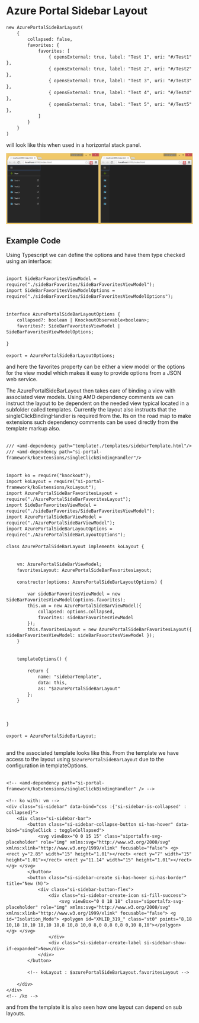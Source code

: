 # Azure Portal Sidebar Layout

```
new AzurePortalSideBarLayout(
    {
        collapsed: false,
        favorites: {
            favorites: [
                { opensExternal: true, label: "Test 1", uri: "#/Test1" },
                { opensExternal: true, label: "Test 2", uri: "#/Test2" },
                { opensExternal: true, label: "Test 3", uri: "#/Test3" },
                { opensExternal: true, label: "Test 4", uri: "#/Test4" },
                { opensExternal: true, label: "Test 5", uri: "#/Test5" },
            ]
        }
    }
)
```
will look like this when used in a horizontal stack panel.

![Sidebar Layout](https://raw.githubusercontent.com/s-innovations/S-Innovations.PortalFramework/master/docs/azure_portal_sidebar.png "Sidebar Layout")

## Example Code

Using Typescript we can define the options and have them type checked using an interface:
```

import SideBarFavoritesViewModel = require("./sideBarFavorites/SideBarFavoritesViewModel");
import SideBarFavoritesViewModelOptions = require("./sideBarFavorites/SideBarFavoritesViewModelOptions");


interface AzurePortalSideBarLayoutOptions {
    collapsed?: boolean | KnockoutObservable<boolean>;
    favorites?: SideBarFavoritesViewModel | SideBarFavoritesViewModelOptions;

}

export = AzurePortalSideBarLayoutOptions;
```
and here the favorites property can be either a view model or the options for the view model which makes it easy to provide options from a JSON web service.

The AzurePortalSideBarLayout then takes care of binding a view with associated view models. 
Using AMD dependency comments we can instruct the layout to be dependent on the needed view typical located in a subfolder called templates.
Currently the layout also instructs that the singleClickBindingHandler is required from the. Its on the road map to make extensions such dependency comments can be used directly from the template markup also.

```

/// <amd-dependency path="template!./templates/sidebarTemplate.html"/>
/// <amd-dependency path="si-portal-framework/koExtensions/singleClickBindingHandler"/>


import ko = require("knockout");
import koLayout = require("si-portal-framework/koExtensions/koLayout");
import AzurePortalSideBarFavoritesLayout = require("./AzurePortalSideBarFavoritesLayout");
import SideBarFavoritesViewModel = require("./sideBarFavorites/SideBarFavoritesViewModel");
import AzurePortalSideBarViewModel = require("./AzurePortalSideBarViewModel"); 
import AzurePortalSideBarLayoutOptions = require("./AzurePortalSideBarLayoutOptions");

class AzurePortalSideBarLayout implements koLayout {
                                                                

    vm: AzurePortalSideBarViewModel;
    favoritesLayout: AzurePortalSideBarFavoritesLayout; 
  
    constructor(options: AzurePortalSideBarLayoutOptions) {

        var sideBarFavoritesViewModel = new SideBarFavoritesViewModel(options.favorites);
        this.vm = new AzurePortalSideBarViewModel({
            collapsed: options.collapsed,
            favorites: sideBarFavoritesViewModel
        });
        this.favoritesLayout = new AzurePortalSideBarFavoritesLayout({ sideBarFavoritesViewModel: sideBarFavoritesViewModel });        
    }


    templateOptions() {

        return {
            name: "sidebarTemplate",
            data: this,
            as: "$azurePortalSideBarLayout" 
        };
    }



}

export = AzurePortalSideBarLayout;
 
```
and the associated template looks like this. From the template we have access to the layout using `$azurePortalSideBarLayout` due to the configuration in templateOptions.
```

<!-- <amd-dependency path="si-portal-framework/koExtensions/singleClickBindingHandler" /> -->

<!-- ko with: vm -->
<div class="si-sidebar" data-bind="css :{'si-sidebar-is-collapsed' : collapsed}">
    <div class="si-sidebar-bar">
        <button class="si-sidebar-collapse-button si-has-hover" data-bind="singleClick : toggleCollapsed">
            <svg viewBox="0 0 15 15" class="siportalfx-svg-placeholder" role="img" xmlns:svg="http://www.w3.org/2000/svg" xmlns:xlink="http://www.w3.org/1999/xlink" focusable="false"> <g> <rect y="2.85" width="15" height="1.01"></rect> <rect y="7" width="15" height="1.01"></rect> <rect y="11.14" width="15" height="1.01"></rect> </g> </svg>
        </button>
        <button class="si-sidebar-create si-has-hover si-has-border" title="New (N)">
            <div class="si-sidebar-button-flex">
                <div class="si-sidebar-create-icon si-fill-success">
                    <svg viewBox="0 0 18 18" class="siportalfx-svg-placeholder" role="img" xmlns:svg="http://www.w3.org/2000/svg" xmlns:xlink="http://www.w3.org/1999/xlink" focusable="false"> <g id="Isolation_Mode"> <polygon id="XMLID_319_" class="st0" points="8,18 10,18 10,10 18,10 18,8 10,8 10,0 8,0 8,8 0,8 0,10 8,10"></polygon> </g> </svg>
                </div>
                <div class="si-sidebar-create-label si-sidebar-show-if-expanded">New</div>
            </div>
        </button>

        <!-- koLayout : $azurePortalSideBarLayout.favoritesLayout -->

    </div>
</div>
<!-- /ko -->

```

and from the template it is also seen how one layout can depend on sub layouts. 


